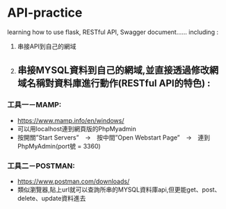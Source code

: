# API-practice
learning how to use flask, RESTful API, Swagger document......
including : 

1. 串接API到自己的網域
2. ## 串接MYSQL資料到自己的網域,並直接透過修改網域名稱對資料庫進行動作(RESTful API的特色) : 
### 工具一－MAMP: 
- https://www.mamp.info/en/windows/
- 可以用localhost連到網頁版的PhpMyadmin
- 按開關”Start Servers”　→　按中間”Open Webstart Page”　→　連到PhpMyAdmin(port號 = 3360)

### 工具二－POSTMAN:
- https://www.postman.com/downloads/
- 類似瀏覽器,貼上url就可以查詢所串的MYSQL資料庫api,但更能get、post、delete、update資料進去
